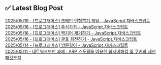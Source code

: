 

## ✅ Latest Blog Post

[2025/05/19 - [프로그래머스] 크레인 인형뽑기 게임 - JavaScript,자바스크립트](https://blog.naver.com/kwmingyu/223870275553?fromRss=true&trackingCode=rss) <br/>
[2025/05/16 - [프로그래머스] 주식가격 - JavaScript,자바스크립트](https://blog.naver.com/kwmingyu/223867816393?fromRss=true&trackingCode=rss) <br/>
[2025/05/16 - [프로그래머스] 짝지어 제거하기 - JavaScript,자바스크립트](https://blog.naver.com/kwmingyu/223867652660?fromRss=true&trackingCode=rss) <br/>
[2025/05/16 - [프로그래머스] 괄호 회전하기 - JavaScript,자바스크립트](https://blog.naver.com/kwmingyu/223867631702?fromRss=true&trackingCode=rss) <br/>
[2025/05/14 - [프로그래머스] 방문길이 - JavaScript,자바스크립트](https://blog.naver.com/kwmingyu/223865387224?fromRss=true&trackingCode=rss) <br/>
[2025/05/11 - 네트워크보안 과제 : ARP 스푸핑을 이용한 웹서버해킹 및 쿠키와 세션 패킷분석](https://blog.naver.com/kwmingyu/223862159885?fromRss=true&trackingCode=rss) <br/>
